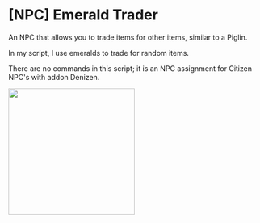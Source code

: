 # [NPC] Emerald Trader
An NPC that allows you to trade items for other items, similar to a Piglin.

In my script, I use emeralds to trade for random items.

There are no commands in this script; it is an NPC assignment for Citizen NPC's with addon Denizen.

<img src="https://github.com/mvarken/_NPC_Emerald-Trader/blob/main/NPC%20Trader.jpg" width="250" height="250">

